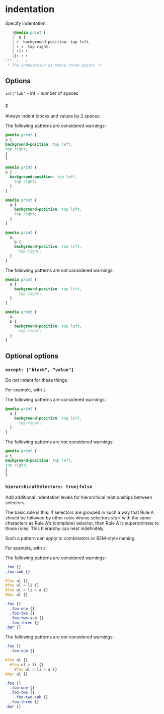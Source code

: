# indentation

Specify indentation.

```css
   |@media print {
   |  a {
   | ↑  background-position: top left,
   | ↑ ↑  top right;
   | ↑}↑ ↑
   |}↑ ↑ ↑
/**  ↑   ↑
 * The indentation at these three points */
```

## Options

`int|"tab"` - int = number of spaces

### `2`

Always indent blocks and values by 2 spaces.

The following patterns are considered warnings:

```css
@media print {
a {
background-position: top left,
top right;
}
}
```

```css
@media print {
a {
  background-position: top left,
    top right;
  }
}
```

```css
@media print {
  a {
    background-position: top left,
    top right;
  }
}
```

```css
@media print {
  a,
    b {
    background-position: top left,
      top right;
  }
}
```

The following patterns are *not* considered warnings:

```css
@media print {
  a {
    background-position: top left,
      top right;
  }
}
```

```css
@media print {
  a,
  b {
    background-position: top left,
      top right;
  }
}
```

## Optional options

### `except: ["block", "value"]`

Do *not* indent for these things.

For example, with `2`:

The following patterns are considered warnings:

```css
@media print {
  a {
    background-position: top left,
      top right;
  }
}
```

The following patterns are *not* considered warnings:

```css
@media print {
a {
background-position: top left,
top right;
}
}
```

### `hierarchicalSelectors: true|false`

Add additional indentation levels for hierarchical relationships between selectors.

The basic rule is this: If selectors are grouped in such a way that Rule A should be
followed by other rules whose selectors *start* with the same characters as Rule A's
(complete) selector, then Rule A is superordinate to those rules. This hierarchy can
nest indefinitely.

Such a pattern can apply to combinators or BEM-style naming.

For example, with `2`:

The following patterns are considered warnings:

```css
.foo {}
.foo-sub {}
```

```css
#foo ul {}
#foo ul > li {}
#foo ul > li > a {}
#bar ul {}
```

```css
.foo {}
  .foo-one {}
  .foo-two {}
  .foo-two-sub {}
  .foo-three {}
.bar {}
```

The following patterns are *not* considered warnings:

```css
.foo {}
  .foo-sub {}
```

```css
#foo ul {}
  #foo ul > li {}
    #foo ul > li > a {}
#bar ul {}
```

```css
.foo {}
  .foo-one {}
  .foo-two {}
    .foo-two-sub {}
  .foo-three {}
.bar {}
```
